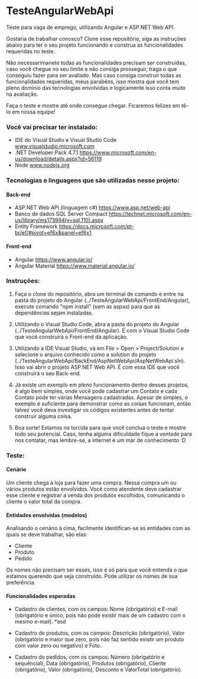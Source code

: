 # TesteAngularWebApi
Teste para vaga de emprego, utilizando Angular e ASP.NET Web API.

Gostaria de trabalhar conosco? Clone esse repositório, siga as instruções abaixo para ter o seu projeto funcionando e construa as funcionalidades requeridas no teste.

Não necessarimanete todas as funcionalidades precisam ser construídas, caso você chegue no seu limite e não consiga prosseguir, traga o que conseguiu fazer para ser avaliado. Mas caso consiga construir todas as funcionalidades requeridas, meus parabéns, isso mostra que você tem pleno domínio das tecnologias envolvidas e logicamente isso conta muito na avaliação.

Faça o teste e mostre até onde consegue chegar. Ficaremos felizes em tê-lo em nossa equipe!


### Você vai precisar ter instalado:

- IDE do Visual Studio e Visual Studio Code www.visualstudio.microsoft.com
- .NET Developer Pack 4.7.1 https://www.microsoft.com/en-us/download/details.aspx?id=56119
- Node www.nodejs.org


### Tecnologias e linguagens que são utilizadas nesse projeto:

#### Back-end
- ASP.NET Web API (linguagem c#) https://www.asp.net/web-api
- Banco de dados SQL Server Compact https://technet.microsoft.com/en-us/library/ms173994(v=sql.110).aspx
- Entity Framework https://docs.microsoft.com/pt-br/ef/#pivot=ef6x&panel=ef6x1

#### Front-end
- Angular https://www.angular.io/
- Angular Material https://www.material.angular.io/


### Instruções:

1. Faça o clone do repositório, abra um terminal de comando e entre na pasta do projeto do Angular (../TesteAngularWebApi/FrontEnd/Angular), execute comando "npm install" (sem as aspas) para que as dependências sejam instaladas.

2. Utilizando o Visual Studio Code, abra a pasta do projeto do Angular (../TesteAngularWebApi/FrontEnd/Angular). É com o Visual Studio Code que você construirá o Front-end da aplicação.

3. Utilizando a IDE Visual Studio, vá em File > Open > Project/Solution e selecione o arquivo conhecido como a solution do projeto (../TesteAngularWebApi/BackEnd/AspNetWebApi/AspNetWebApi.sln). Isso vai abrir o projeto ASP.NET Web API. É com essa IDE que você construirá o seu Back-end.

4. Já existe um exemplo em pleno funcionamento dentro desses projetos, é algo bem simples, onde você pode cadastrar um Contato e cada Contato pode ter várias Mensagens cadastradas. Apesar de simples, o exemplo é suficiente para demonstrar como as coisas funcionam, então talvez você deva investigar os códigos existentes antes de tentar construir alguma coisa.

5. Boa sorte! Estamos na torcida para que você conclua o teste e mostre todo seu potencial. Caso, tenha alguma dificuldade fique a vontade para nos contatar, mas lembre-se, a internet é um mar de conhecimento :D


### Teste:

#### Cenário
Um cliente chega à loja para fazer uma compra. Nessa compra um ou vários produtos estão envolvidos. Você como atendente deve cadastrar esse cliente e registrar a venda dos produtos escolhidos, comunicando o cliente o valor total da compra.

#### Entidades envolvidas (modelos)
Analisando o cenário à cima, facilmente identifican-se as entidades com as quais se deve trabalhar, são elas:
- Cliente
- Produto
- Pedido

Os nomes não precisam ser esses, isso é só para que você entenda o que estamos querendo que seja construído. Pode utilizar os nomes de sua preferência.

#### Funcionalidades esperadas
- Cadastro de clientes, com os campos: Nome (obrigatório) e E-mail (obrigatório e único, pois não pode existir mais de um cadastro com o mesmo e-mail).
  *asd

- Cadastro de produtos, com os campos: Descrição (obrigatório), Valor (obrigatório e maior que zero, pois não faz sentido existir um produto com valor zero ou negativo) e Foto.

- Cadastro do pedidos, com os campos: Número (obrigatório e sequêncial), Data (obrigatório), Produtos (obrigatório), Cliente (obrigatório), Valor (obrigatório), Desconto e ValorTotal (obrigatório).

